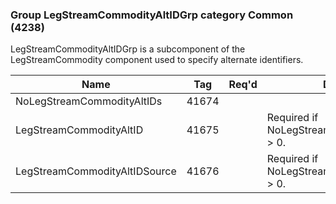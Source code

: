 ### Group LegStreamCommodityAltIDGrp category Common (4238)

LegStreamCommodityAltIDGrp is a subcomponent of the LegStreamCommodity component used to specify alternate identifiers.

| Name                          | Tag   | Req'd | Documentation                                      |
|-------------------------------|-------|----------|----------------------------------------------------|
| NoLegStreamCommodityAltIDs    | 41674 |       |                                                    |
| LegStreamCommodityAltID       | 41675 |       | Required if NoLegStreamCommodityAltIDs(41674) > 0. |
| LegStreamCommodityAltIDSource | 41676 |       | Required if NoLegStreamCommodityAltIDs(41674) > 0. |

